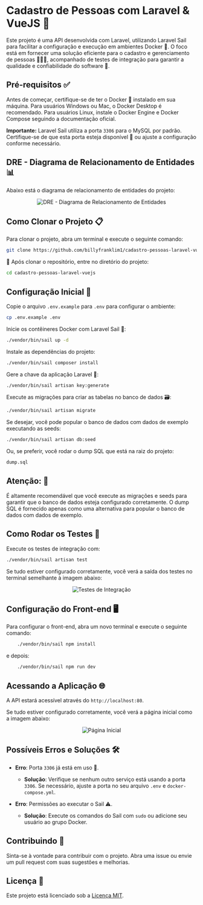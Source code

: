 # Cadastro de Pessoas com Laravel & VueJS 🚀

Este projeto é uma API desenvolvida com Laravel, utilizando Laravel Sail para facilitar a configuração e execução em ambientes Docker 🐳. O foco está em fornecer uma solução eficiente para o cadastro e gerenciamento de pessoas 🧑‍🤝‍🧑, acompanhado de testes de integração para garantir a qualidade e confiabilidade do software 🎯.

## Pré-requisitos ✅

Antes de começar, certifique-se de ter o Docker 🐳 instalado em sua máquina. Para usuários Windows ou Mac, o Docker Desktop é recomendado. Para usuários Linux, instale o Docker Engine e Docker Compose seguindo a documentação oficial.

**Importante:** Laravel Sail utiliza a porta `3306` para o MySQL por padrão. Certifique-se de que esta porta esteja disponível 🚦 ou ajuste a configuração conforme necessário.

## DRE - Diagrama de Relacionamento de Entidades 📊
Abaixo está o diagrama de relacionamento de entidades do projeto:
<p align="center">
  <img src="public/dre.svg" alt="DRE - Diagrama de Relacionamento de Entidades" />
</p>

## Como Clonar o Projeto 📋

Para clonar o projeto, abra um terminal e execute o seguinte comando:

```bash
git clone https://github.com/billyfranklim1/cadastro-pessoas-laravel-vuejs.git 
```

🎉 Após clonar o repositório, entre no diretório do projeto:

```bash
cd cadastro-pessoas-laravel-vuejs
```

## Configuração Inicial 🔧

Copie o arquivo `.env.example` para `.env` para configurar o ambiente:

```bash
cp .env.example .env
```

Inicie os contêineres Docker com Laravel Sail 🐳:

```bash
./vendor/bin/sail up -d
```

Instale as dependências do projeto:

```bash
./vendor/bin/sail composer install
```

Gere a chave da aplicação Laravel 🔑:

```bash
./vendor/bin/sail artisan key:generate
```

Execute as migrações para criar as tabelas no banco de dados 🗃️:

```bash
./vendor/bin/sail artisan migrate
```

Se desejar, você pode popular o banco de dados com dados de exemplo executando as seeds:

```bash
./vendor/bin/sail artisan db:seed
```

Ou, se preferir, você rodar o dump SQL que está na raiz do projeto:
    
```bash
dump.sql
```
<!-- add alerta que é aconselhável rodar via migrations e seeds com emojis de atenção -->
## Atenção: 🚨
É altamente recomendável que você execute as migrações e seeds para garantir que o banco de dados esteja configurado corretamente. O dump SQL é fornecido apenas como uma alternativa para popular o banco de dados com dados de exemplo.


## Como Rodar os Testes 🧪

Execute os testes de integração com:

```bash
./vendor/bin/sail artisan test
```

Se tudo estiver configurado corretamente, você verá a saída dos testes no terminal semelhante à imagem abaixo:
<p align="center">
  <img src="public/tests.png" alt="Testes de Integração" />
</p>

<!-- configuração do front-end -->
## Configuração do Front-end 🖥️

Para configurar o front-end, abra um novo terminal e execute o seguinte comando:
    
```bash
    ./vendor/bin/sail npm install
```

e depois:

```bash
    ./vendor/bin/sail npm run dev
```

## Acessando a Aplicação 🌐

A API estará acessível através do `http://localhost:80`.

Se tudo estiver configurado corretamente, você verá a página inicial como a imagem abaixo:
<p align="center">
  <img src="public/capture.png" alt="Página Inicial" />
</p>

## Possíveis Erros e Soluções 🛠️

- **Erro**: Porta `3306` já está em uso 🚫.
  - **Solução**: Verifique se nenhum outro serviço está usando a porta `3306`. Se necessário, ajuste a porta no seu arquivo `.env` e `docker-compose.yml`.

- **Erro**: Permissões ao executar o Sail ⚠️.
  - **Solução**: Execute os comandos do Sail com `sudo` ou adicione seu usuário ao grupo Docker.

## Contribuindo 🤝

Sinta-se à vontade para contribuir com o projeto. Abra uma issue ou envie um pull request com suas sugestões e melhorias.

## Licença 📝

Este projeto está licenciado sob a [Licença MIT](LICENSE).
